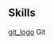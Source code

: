 

<!--
**Hasansalaheisa/Hasansalaheisa** is a ✨ _special_ ✨ repository because its `README.md` (this file) appears on your GitHub profile.

Here are some ideas to get you started:

- 🔭 I’m currently working on ...
- 🌱 I’m currently learning ...
- 👯 I’m looking to collaborate on ...
- 🤔 I’m looking for help with ...
- 💬 Ask me about ...
- 📫 How to reach me: ...
- 😄 Pronouns: ...
- ⚡ Fun fact: ...
-->

## Skills 

[git_logo](https://user-images.githubusercontent.com/80888063/121703267-f0fd3100-cad2-11eb-9727-47104cf7843c.png) Git 


